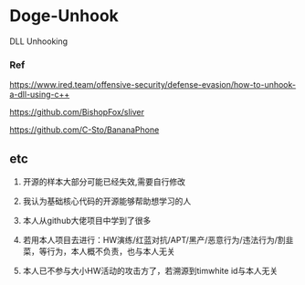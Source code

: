 # Doge-Unhook
DLL Unhooking


### Ref
https://www.ired.team/offensive-security/defense-evasion/how-to-unhook-a-dll-using-c++

https://github.com/BishopFox/sliver

https://github.com/C-Sto/BananaPhone


## etc
1. 开源的样本大部分可能已经失效,需要自行修改

2. 我认为基础核心代码的开源能够帮助想学习的人
 
3. 本人从github大佬项目中学到了很多
 
4. 若用本人项目去进行：HW演练/红蓝对抗/APT/黑产/恶意行为/违法行为/割韭菜，等行为，本人概不负责，也与本人无关

5. 本人已不参与大小HW活动的攻击方了，若溯源到timwhite id与本人无关
